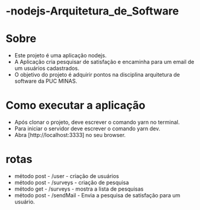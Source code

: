 # -nodejs-Arquitetura_de_Software

# Sobre
- Este projeto é uma aplicação nodejs.
- A Aplicação cria pesquisar de satisfação e encaminha para um email de um usuários cadastrados.
- O objetivo do projeto é adquirir pontos na disciplina arquitetura de software da PUC MINAS.

# Como executar a aplicação
- Após clonar o projeto, deve escrever o comando yarn no terminal.
- Para iniciar o servidor deve escrever o comando yarn dev.
- Abra [http://localhost:3333] no seu browser.

# rotas
- método post - /user - criação de usuários
- método post - /surveys - criação de pesquisa
- método get - /surveys - mostra a lista de pesquisas
- método post - /sendMail - Envia a pesquisa de satisfação para um usuário.
